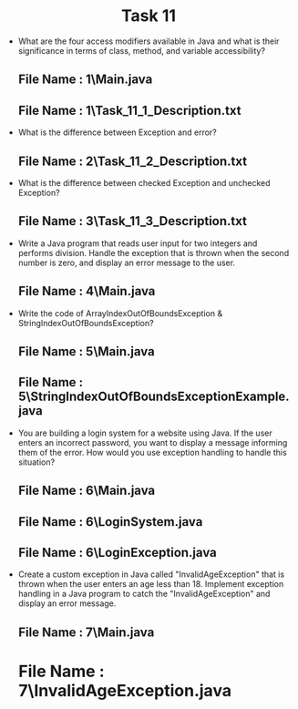 <h1 align="center">
  Task 11
</h1> 

* What are the four access modifiers available in Java and what is their significance in terms of class, method, and variable accessibility?
  ## File Name : 1\Main.java
  ## File Name : 1\Task_11_1_Description.txt
  
 
* What is the difference between Exception and error? 
  ## File Name : 2\Task_11_2_Description.txt
  
* What is the difference between checked Exception and unchecked Exception? 
  ## File Name : 3\Task_11_3_Description.txt
  
* Write a Java program that reads user input for two integers and performs division. Handle the exception that is thrown when the second number is zero, and display an error message to the user.
  ## File Name : 4\Main.java
   
* Write the code of ArrayIndexOutOfBoundsException & StringIndexOutOfBoundsException?
  ## File Name : 5\Main.java
  ## File Name : 5\StringIndexOutOfBoundsExceptionExample.java
   
* You are building a login system for a website using Java. If the user enters an incorrect password, you want to display a message informing them of the error. How would you use exception handling to handle this situation?
  ## File Name : 6\Main.java
  ## File Name : 6\LoginSystem.java
  ## File Name : 6\LoginException.java
   
* Create a custom exception in Java called "InvalidAgeException" that is thrown when the user enters an age less than 18. Implement exception handling in a Java program to catch the "InvalidAgeException" and display an error message.
  ## File Name : 7\Main.java
  # File Name : 7\InvalidAgeException.java
  
  
  
  
  
  
  
